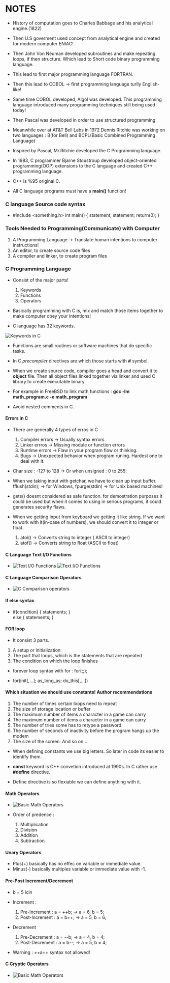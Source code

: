 # NOTES

- History of computation goes to Charles Babbage and his analytical engine.(1822)

- Then U.S goverment used concept from analytical engine and created for modern computer ENIAC!

- Then John Von Neuman developed subroutines and make repeating loops, if then structure. Which lead to Short code binary programming language.

- This lead to first major programming language FORTRAN. 

- Then this lead to COBOL -> first programming language turlly English-like!

- Same time COBOL developed, Algol was developed. This programming language introduced many programming techniques still being used today!

- Then Pascal was developed in order to use structured programming.

- Meanwhile over at AT&T Bell Labs in 1972 Dennis Ritchie was working on two languages : B(for Bell) and BCPL(Basic Combined Programming Language)

- Inspired by Pascal, Mr.Ritchie developed the C Programming language.

- In 1983, C programmer Bjarne Stoustroup developed object-oriented programming(OOP) extensions to the C language and created C++ programming language.

- C++ is %95 original C.

- All C language programs must have a **main()** function!


### C language Source code syntax
-   #include <something.h>
    int main()
    {
        statement;
        statement;
        return(0);
    }

### Tools Needed to Programming(Communicate) with Computer
1. A Programming Language   -> Translate human intentions to computer instructions!
2. An editor, to create source code files
3. A compiler and linker, to create program files

### C Programming Language
- Consist of the major parts!
    1. Keywords
    2. Functions
    3. Operators

- Basically programming with C is, mix and match those items together to make computer obey your intentions!

- C language has 32 keywords.

![Keywords in C](https://github.com/mrsahin101/BOOKS/blob/main/C_Programming/C_All_in_One_Desk_Reference_For_Dummies/Book_I_Hello_C/Images/C_Keywords.PNG) 

- Functions are small routines or software machines that do specific tasks.

- In C *precompiler* directives are which those starts with **#** symbol.

- When we create source code, compiler goes a head and convert it to **object** file. Then all object files linked together via linker and used C library to create executable binary

- For example in FreeBSD to link math functions : **gcc -lm math_program.c -o math_program**

- Avoid nested comments in C.

#### Errors in C
- There are generally 4 types of erros in C
    1. Compiler errors          -> Usually syntax errors 
    2. Linker errros            -> Missing module or function errors
    3. Runtime errors           -> Flaw in your program flow or thinking.
    4. Bugs                     -> Unexpected behavior when program runing. Hardest one to deal with it.


- Char size : -127 to 128 -> Or when unsigned : 0 to 255;

- When we taking input with getchar, we have to clean up input buffer. fflush(stdin); -> for Windows, fpurge(stdin) -> for Unix based machines!

- gets() doesnt considered as safe function. for demostration purposes it could be used but when it comes to using in serious programs, it could generates security flaws.

- When we getting input from keyboard we getting it like string. If we want to work with it(in-case of numbers), we should convert it to integer or float. 
    1. atoi() -> Converts string to integer ( ASCII to integer)
    2. atof() -> Converts string to float (ASCII to float)

#### C Language Text I/O Functions
-    ![Text I/O Functions](https://github.com/mrsahin101/BOOKS/blob/main/C_Programming/C_All_in_One_Desk_Reference_For_Dummies/Book_I_Hello_C/Images/C_Text_IO_Functions.PNG) 
     ![Text I/O Functions](https://github.com/mrsahin101/BOOKS/blob/main/C_Programming/C_All_in_One_Desk_Reference_For_Dummies/Book_I_Hello_C/Images/C_Text_IO_Functions_2.PNG) 

#### C Language Comparison Operators
-    ![C Comparison operators](https://github.com/mrsahin101/BOOKS/blob/main/C_Programming/C_All_in_One_Desk_Reference_For_Dummies/Book_I_Hello_C/Images/C_Comparison_Operators.PNG) 

#### If else syntax
-   if(condition)
    {
        statements;
    }   
    else
    {
        statements;
    }

#### FOR loop
- It consist 3 parts.
1. A setup or initialization
2. The part that loops, which is the statements that are repeated
3. The condition on which the loop finishes

- forever loop syntax with for : for(;;);

- for(init[,...]; as_long_as; do_this[,...])

#### Which situation we should use constants! Author recommendations
1. The number of times certain loops need to repeat
2. The size of storage location or buffer
3. The maximum number of items a character in a game can carry
3. The maximum number of items a character in a game can carry
4. The number of tries some has to retype a password
5. The number of seconds of inactivity before the program hangs up the modem
6. The size of the screen. And so on...

- When defining constants we use big letters. So later in code its easier to identify them.

- **const** keyword is C++ convetion introduced at 1990s. In C rather use **#define** directive.

- Define directive is so flexiable we can define anything with it.

#### Math Operators
- ![Basic Math Operators](https://github.com/mrsahin101/BOOKS/blob/main/C_Programming/C_All_in_One_Desk_Reference_For_Dummies/Book_I_Hello_C/Images/Basic_Math_Operators.PNG) 

- Order of predence :
    1. Multiplication
    2. Division
    3. Addition
    4. Subtraction

#### Unary Operators
- Plus(+) basically has no effec on variable or immediate value.
- Minus(-) basically multiples variable or immediate value with -1.

#### Pre-Post Increment/Decrement
- b = 5 icin
- Increment :   
    1. Pre-Increment : a = ++b;         -> a = 6, b = 5;
    2. Post-Increment : a = b++;        -> a = 5, b = 6;
- Decrement
    1. Pre-Decrement : a = --b;         -> a = 4, b = 4;
    2. Post-Decrement : a = b--;        -> a = 5, b = 4;

- Warning : ++a++ syntax not allowed!

#### C Cryptic Operators
- ![Basic Math Operators](https://github.com/mrsahin101/BOOKS/blob/main/C_Programming/C_All_in_One_Desk_Reference_For_Dummies/Book_I_Hello_C/Images/C_Cryptic_Operators.PNG) 